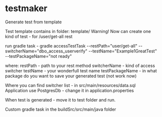 # testmaker
Generate test from template

Test template contains in folder: template/
Warning! Now can create one kind of test - for /user/get-all rest 

run gradle task - 
gradle accessTestTask --restPath="user/get-all" --switcherName="dbo_access_userverify" --testName="Example1GreatTest" --testPackageName="not ready"

where:
 restPath - path to your rest method
 switcherName - kind of access switcher 
 testName - your wonderfull test name
 testPackageName - in what package do you want to save your generated test (not work now)

Where you can find switcher list - in src/main/resources/data.sql
Application use PostgresDb - change it in application.properties

When test is generated - move it to test folder and run.

Custom gradle task in the buildSrc/src/main/java folder
